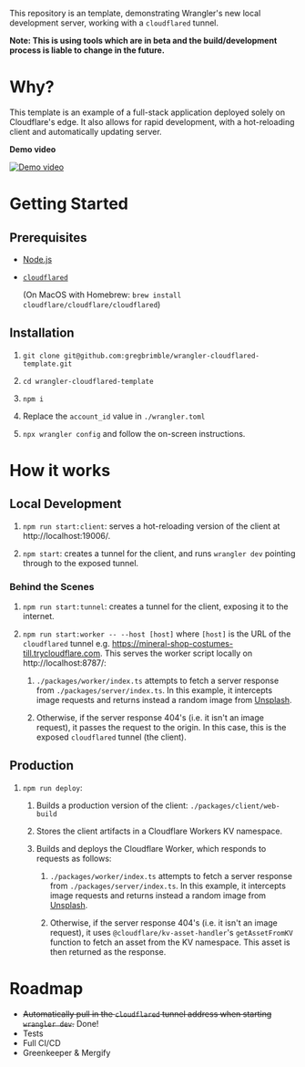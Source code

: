 This repository is an template, demonstrating Wrangler's new local development server, working with a `cloudflared` tunnel.

**Note: This is using tools which are in beta and the build/development process is liable to change in the future.**

# Why?

This template is an example of a full-stack application deployed solely on Cloudflare's edge. It also allows for rapid development, with a hot-reloading client and automatically updating server.

**Demo video**

[![Demo video](https://i3.ytimg.com/vi/rPow01rsQuo/hqdefault.jpg)](https://www.youtube.com/watch?v=rPow01rsQuo)

# Getting Started

## Prerequisites

- [Node.js](https://nodejs.org/en/)
- [`cloudflared`](https://developers.cloudflare.com/argo-tunnel/downloads/)

  (On MacOS with Homebrew: `brew install cloudflare/cloudflare/cloudflared`)

## Installation

1. `git clone git@github.com:gregbrimble/wrangler-cloudflared-template.git`

1. `cd wrangler-cloudflared-template`

1. `npm i`

1. Replace the `account_id` value in `./wrangler.toml`

1. `npx wrangler config` and follow the on-screen instructions.

# How it works

## Local Development

1. `npm run start:client`: serves a hot-reloading version of the client at http://localhost:19006/.

1. `npm start`: creates a tunnel for the client, and runs `wrangler dev` pointing through to the exposed tunnel.

### Behind the Scenes

1. `npm run start:tunnel`: creates a tunnel for the client, exposing it to the internet.

1. `npm run start:worker -- --host [host]` where `[host]` is the URL of the `cloudflared` tunnel e.g. https://mineral-shop-costumes-till.trycloudflare.com. This serves the worker script locally on http://localhost:8787/:

   1. `./packages/worker/index.ts` attempts to fetch a server response from `./packages/server/index.ts`. In this example, it intercepts image requests and returns instead a random image from [Unsplash](https://unsplash.com/).

   1. Otherwise, if the server response 404's (i.e. it isn't an image request), it passes the request to the origin. In this case, this is the exposed `cloudflared` tunnel (the client).

## Production

1. `npm run deploy`:

   1. Builds a production version of the client: `./packages/client/web-build`

   1. Stores the client artifacts in a Cloudflare Workers KV namespace.

   1. Builds and deploys the Cloudflare Worker, which responds to requests as follows:

      1. `./packages/worker/index.ts` attempts to fetch a server response from `./packages/server/index.ts`. In this example, it intercepts image requests and returns instead a random image from [Unsplash](https://unsplash.com/).

      1. Otherwise, if the server response 404's (i.e. it isn't an image request), it uses `@cloudflare/kv-asset-handler`'s `getAssetFromKV` function to fetch an asset from the KV namespace. This asset is then returned as the response.

# Roadmap

- ~~Automatically pull in the `cloudflared` tunnel address when starting `wrangler dev`.~~ Done!
- Tests
- Full CI/CD
- Greenkeeper & Mergify
